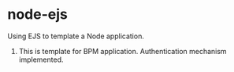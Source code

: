 node-ejs
========

Using EJS to template a Node application.

1. This is template for BPM application. Authentication mechanism implemented.
